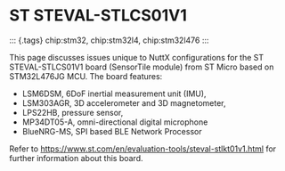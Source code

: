 ST STEVAL-STLCS01V1
===================

::: {.tags}
chip:stm32, chip:stm32l4, chip:stm32l476
:::

This page discusses issues unique to NuttX configurations for the ST
STEVAL-STLCS01V1 board (SensorTile module) from ST Micro based on
STM32L476JG MCU. The board features:

-   LSM6DSM, 6DoF inertial measurement unit (IMU),
-   LSM303AGR, 3D accelerometer and 3D magnetometer,
-   LPS22HB, pressure sensor,
-   MP34DT05-A, omni-directional digital microphone
-   BlueNRG-MS, SPI based BLE Network Processor

Refer to <https://www.st.com/en/evaluation-tools/steval-stlkt01v1.html>
for further information about this board.
